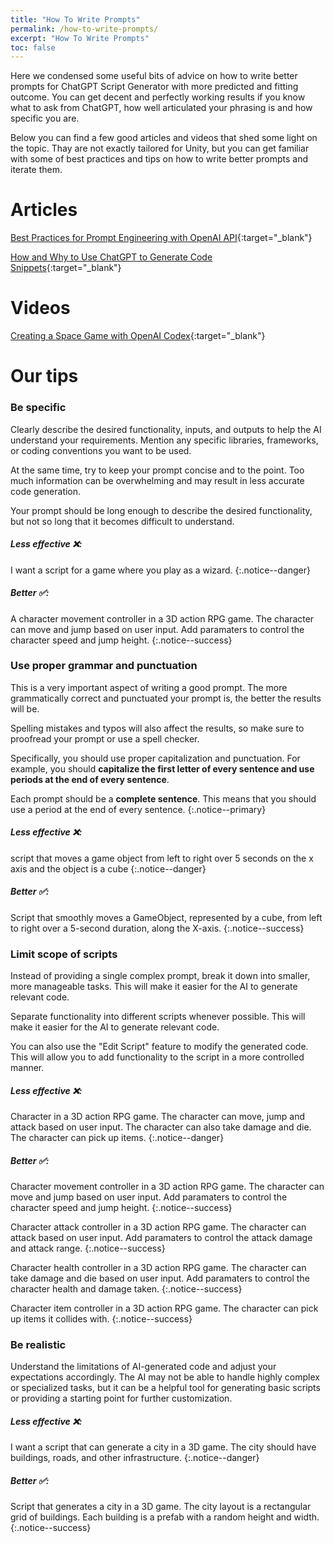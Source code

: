 ```yaml
---
title: "How To Write Prompts"
permalink: /how-to-write-prompts/
excerpt: "How To Write Prompts"
toc: false
---
```


Here we condensed some useful bits of advice on how to write better prompts for ChatGPT Script Generator with more predicted and fitting outcome.
You can get decent and perfectly working results if you know what to ask from ChatGPT, how well articulated your phrasing is and how specific you are.

Below you can find a few good articles and videos that shed some light on the topic. Thay are not exactly tailored for Unity, but you can get familiar with some of best practices and tips on how to write better prompts and iterate them.

# Articles

[Best Practices for Prompt Engineering with OpenAI API](https://help.openai.com/en/articles/6654000-best-practices-for-prompt-engineering-with-openai-api){:target="_blank"}

[How and Why to Use ChatGPT to Generate Code Snippets](https://www.griproom.com/fun/how-and-why-to-use-chat-gpt-to-generate-code-snippets){:target="_blank"}

# Videos

[Creating a Space Game with OpenAI Codex](https://youtu.be/Zm9B-DvwOgw){:target="_blank"}

# Our tips

### Be specific
Clearly describe the desired functionality, inputs, and outputs to help the AI understand your requirements. Mention any specific libraries, frameworks, or coding conventions you want to be used.

At the same time, try to keep your prompt concise and to the point. Too much information can be overwhelming and may result in less accurate code generation.

Your prompt should be long enough to describe the desired functionality, but not so long that it becomes difficult to understand.

##### Less effective ❌:

I want a script for a game where you play as a wizard.
{:.notice--danger}

##### Better ✅:

A character movement controller in a 3D action RPG game. The character can move and jump based on user input. Add paramaters to control the character speed and jump height.
{:.notice--success}


### Use proper grammar and punctuation
This is a very important aspect of writing a good prompt. The more grammatically correct and punctuated your prompt is, the better the results will be.

Spelling mistakes and typos will also affect the results, so make sure to proofread your prompt or use a spell checker.

Specifically, you should use proper capitalization and punctuation. For example, you should **capitalize the first letter of every sentence and use periods at the end of every sentence**.

Each prompt should be a **complete sentence**. This means that you should use a period at the end of every sentence.
{:.notice--primary}

##### Less effective ❌:

script that moves a game object from left to right over 5 seconds on the x axis and the object is a cube
{:.notice--danger}

##### Better ✅:

Script that smoothly moves a GameObject, represented by a cube, from left to right over a 5-second duration, along the X-axis.
{:.notice--success}


### Limit scope of scripts

Instead of providing a single complex prompt, break it down into smaller, more manageable tasks. This will make it easier for the AI to generate relevant code.

Separate functionality into different scripts whenever possible. This will make it easier for the AI to generate relevant code.

You can also use the "Edit Script" feature to modify the generated code. This will allow you to add functionality to the script in a more controlled manner.

##### Less effective ❌:

Character in a 3D action RPG game. The character can move, jump and attack based on user input. The character can also take damage and die. The character can pick up items.
{:.notice--danger}

##### Better ✅:

Character movement controller in a 3D action RPG game. The character can move and jump based on user input. Add paramaters to control the character speed and jump height.
{:.notice--success}

Character attack controller in a 3D action RPG game. The character can attack based on user input. Add paramaters to control the attack damage and attack range.
{:.notice--success}

Character health controller in a 3D action RPG game. The character can take damage and die based on user input. Add paramaters to control the character health and damage taken.
{:.notice--success}

Character item controller in a 3D action RPG game. The character can pick up items it collides with.
{:.notice--success}


### Be realistic

Understand the limitations of AI-generated code and adjust your expectations accordingly. The AI may not be able to handle highly complex or specialized tasks, but it can be a helpful tool for generating basic scripts or providing a starting point for further customization.

##### Less effective ❌:

I want a script that can generate a city in a 3D game. The city should have buildings, roads, and other infrastructure.
{:.notice--danger}

##### Better ✅:

Script that generates a city in a 3D game. The city layout is a rectangular grid of buildings. Each building is a prefab with a random height and width.
{:.notice--success}
